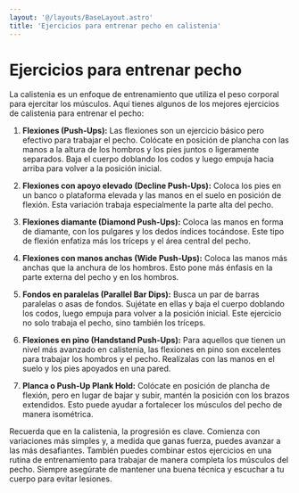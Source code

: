 ```yaml
---
layout: '@/layouts/BaseLayout.astro'
title: 'Ejercicios para entrenar pecho en calistenia'
---
```


# Ejercicios para entrenar pecho

La calistenia es un enfoque de entrenamiento que utiliza el peso corporal para ejercitar los músculos. Aquí tienes algunos de los mejores ejercicios de calistenia para entrenar el pecho:

1. **Flexiones (Push-Ups):** Las flexiones son un ejercicio básico pero efectivo para trabajar el pecho. Colócate en posición de plancha con las manos a la altura de los hombros y los pies juntos o ligeramente separados. Baja el cuerpo doblando los codos y luego empuja hacia arriba para volver a la posición inicial.

2. **Flexiones con apoyo elevado (Decline Push-Ups):** Coloca los pies en un banco o plataforma elevada y las manos en el suelo en posición de flexión. Esta variación trabaja especialmente la parte alta del pecho.

3. **Flexiones diamante (Diamond Push-Ups):** Coloca las manos en forma de diamante, con los pulgares y los dedos índices tocándose. Este tipo de flexión enfatiza más los tríceps y el área central del pecho.

4. **Flexiones con manos anchas (Wide Push-Ups):** Coloca las manos más anchas que la anchura de los hombros. Esto pone más énfasis en la parte externa del pecho y en los hombros.

5. **Fondos en paralelas (Parallel Bar Dips):** Busca un par de barras paralelas o asas de fondos. Sujétate en ellas y baja el cuerpo doblando los codos, luego empuja para volver a la posición inicial. Este ejercicio no solo trabaja el pecho, sino también los tríceps.

6. **Flexiones en pino (Handstand Push-Ups):** Para aquellos que tienen un nivel más avanzado en calistenia, las flexiones en pino son excelentes para trabajar los hombros y el pecho. Realízalas con las manos en el suelo y los pies apoyados en una pared.

7. **Planca o Push-Up Plank Hold:** Colócate en posición de plancha de flexión, pero en lugar de bajar y subir, mantén la posición con los brazos extendidos. Esto puede ayudar a fortalecer los músculos del pecho de manera isométrica.

Recuerda que en la calistenia, la progresión es clave. Comienza con variaciones más simples y, a medida que ganas fuerza, puedes avanzar a las más desafiantes. También puedes combinar estos ejercicios en una rutina de entrenamiento para trabajar de manera completa los músculos del pecho. Siempre asegúrate de mantener una buena técnica y escuchar a tu cuerpo para evitar lesiones.

